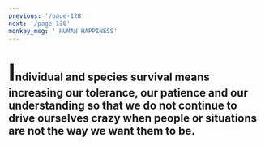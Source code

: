 ```yaml
---
previous: '/page-128'
next: '/page-130'
monkey_msg: ' HUMAN HAPPINESS'
---
```


## <span style="font-size:47px;">I</span>ndividual and species survival means increasing our tolerance, our patience and our understanding so that we do not continue to drive ourselves crazy when people or situations are not the way we want them to be.
